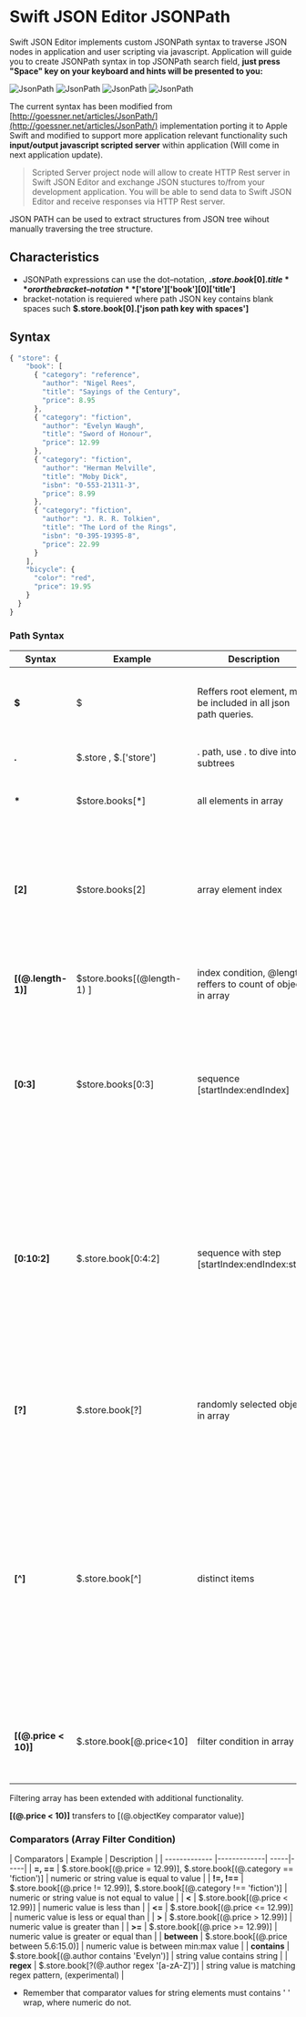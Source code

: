 # Swift JSON Editor JSONPath

Swift JSON Editor implements custom JSONPath syntax to traverse JSON nodes in application and user scripting via javascript. Application will guide you to create JSONPath syntax in top JSONPath search field, **just press "Space" key on your keyboard and hints will be presented to you:**

![JsonPath](http://api.artproweb.com/sje/documentation/jsonPath.png "Json Path")
![JsonPath](http://api.artproweb.com/sje/documentation/jsonPath-Array.png "Json Path")
![JsonPath](http://api.artproweb.com/sje/documentation/jsonPath-Dot.png "Json Path")
![JsonPath](http://api.artproweb.com/sje/documentation/jsonPath-ArrayFilter.png "Json Path")

The current syntax has been modified from [http://goessner.net/articles/JsonPath/](http://goessner.net/articles/JsonPath/) implementation porting it to Apple Swift and modified to support more application relevant functionality such **input/output javascript scripted server** within application (Will come in next application update).

> Scripted Server project node will allow to create HTTP Rest server in Swift JSON Editor and exchange JSON stuctures to/from your development application. You will be able to send data to Swift JSON Editor and receive responses via HTTP Rest server.

JSON PATH can be used to extract structures from JSON tree wihout manually traversing the tree structure.

## Characteristics

- JSONPath expressions can use the dot–notation, **$.store.book[0].title** or or the bracket–notation **$['store']['book'][0]['title']**
- bracket-notation is requiered where path JSON key contains blank spaces such **$.store.book[0].['json path key with spaces']**

## Syntax


```javascript
{ "store": {
    "book": [ 
      { "category": "reference",
        "author": "Nigel Rees",
        "title": "Sayings of the Century",
        "price": 8.95
      },
      { "category": "fiction",
        "author": "Evelyn Waugh",
        "title": "Sword of Honour",
        "price": 12.99
      },
      { "category": "fiction",
        "author": "Herman Melville",
        "title": "Moby Dick",
        "isbn": "0-553-21311-3",
        "price": 8.99
      },
      { "category": "fiction",
        "author": "J. R. R. Tolkien",
        "title": "The Lord of the Rings",
        "isbn": "0-395-19395-8",
        "price": 22.99
      }
    ],
    "bicycle": {
      "color": "red",
      "price": 19.95
    }
  }
}
```

### Path Syntax


| Syntax        | Example           | Description  | Result |
| ------------- |-------------| -----|-----|
| **$**     | $ | Reffers root element, must be included in all json path queries. | Will return root JSON Element, the whole tree |
| **.**      | $.store , $.['store']      |   . path, use . to dive into subtrees | will return store object |
| **<p>*</p>** | $store.books[*]      | all elements in array | Will return all objects in books array |
| **[2]** | $store.books[2] | array element index | will return 3rd object from books array, remember indexings starts from 0 element in arrays |
| **[(@.length-1)]** | $store.books[(@length-1) ] | index condition, @length reffers to count of objects in array | will return last object in books array |
| **[0:3]** | $store.books[0:3] | sequence [startIndex:endIndex] | will return 4 objects in sequence from books array starting at 0 to 3 index (total of 4 objects) |
| **[0:10:2]** | $.store.book[0:4:2] | sequence with step [startIndex:endIndex:step] | will return every second objects from books array from sequence starting at 0 ending at 4 index (will return objects with indexes 0 and 2) |
| **[?]** | $.store.book[?] | randomly selected object in array | will return any single randomly selected object from books array |
| **[^]** | $.store.book[^] | distinct items | JSONPath will traverse the array, compare and return every object that has different key structure than differ from the most common object key structure in array.|
|**[(@.price < 10)]** | $.store.book[@.price<10] | filter condition in array | return all objects in array with price element lower than 10 |


Filtering array has been extended with additional functionality.

**[(@.price < 10)]** transfers to [(@.objectKey comparator value)]


### Comparators (Array Filter Condition)


| Comparators        | Example           | Description  |
| ------------- |-------------| -----|-----|
| **=, ==** | $.store.book[(@.price = 12.99)], $.store.book[(@.category == 'fiction')]  | numeric or string value is equal to value |
| **!=, !==** | $.store.book[(@.price != 12.99)], $.store.book[(@.category !== 'fiction')]  | numeric or string value is not equal to value |
| **<** | $.store.book[(@.price < 12.99)]  | numeric value is less than |
| **<=** | $.store.book[(@.price <= 12.99)]  | numeric value is less or equal than |
| **>** | $.store.book[(@.price > 12.99)]  | numeric value is greater than |
| **>=** | $.store.book[(@.price >= 12.99)]  | numeric value is greater or equal than |
| **between** | $.store.book[(@.price between 5.6:15.0)]  | numeric value is between min:max value |
| **contains** | $.store.book[(@.author contains 'Evelyn')]  | string value contains string |
| **regex** | $.store.book[?(@.author regex '[a-zA-Z]')]  | string value is matching regex pattern, (experimental) |

* Remember that comparator values for string elements must contains ' ' wrap, where numeric do not.



